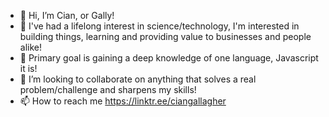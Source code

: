 - 👋 Hi, I’m Cian, or Gally!
- 👀 I've had a lifelong interest in science/technology, I'm interested in building things, learning and providing value to businesses and people alike! 
- 🌱 Primary goal is gaining a deep knowledge of one language, Javascript it is!
- 💞️ I’m looking to collaborate on anything that solves a real problem/challenge and sharpens my skills!
- 📫 How to reach me https://linktr.ee/ciangallagher
